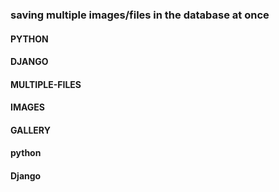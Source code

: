 ### saving multiple images/files in the database at once

#### PYTHON
#### DJANGO
#### MULTIPLE-FILES
#### IMAGES
#### GALLERY
#### python
#### Django



